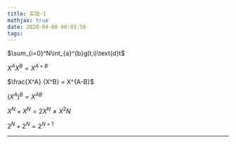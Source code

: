 ```yaml
---
title: 实验-1
mathjax: true
date: 2020-04-08 00:03:58
tags:
---
```


$\sum_{i=0}^N\int_{a}^{b}g(t,i)\text{d}t$

$X^{A} X^{B} = X^{A+B}$

$\frac{X^A} {X^B} = X^{A-B}$

$\left(X^{A}\right)^{B} = X^{AB}$

$X^N+X^N = 2X^N ≠ X^2N$

$2^N + 2^N = 2^{N+1}$

---



